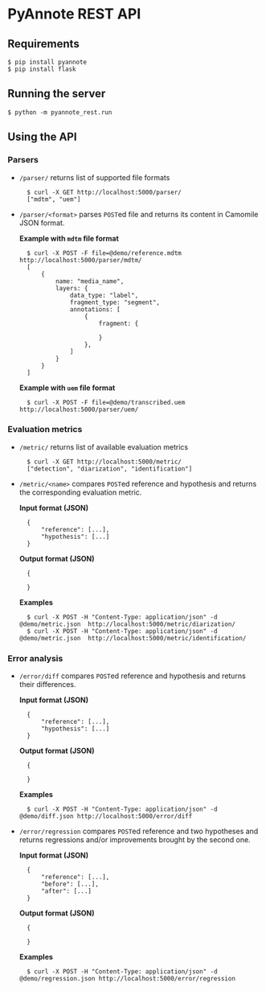 # PyAnnote REST API

## Requirements

    $ pip install pyannote
    $ pip install flask

## Running the server

    $ python -m pyannote_rest.run

## Using the API

### Parsers

* `/parser/` returns list of supported file formats

        $ curl -X GET http://localhost:5000/parser/
        ["mdtm", "uem"]

* `/parser/<format>` parses `POST`ed file and returns its content in Camomile JSON format.

    **Example with `mdtm` file format**

        $ curl -X POST -F file=@demo/reference.mdtm http://localhost:5000/parser/mdtm/
        [
            {
                name: "media_name",
                layers: {
                    data_type: "label",
                    fragment_type: "segment",
                    annotations: [
                        {
                            fragment: {

                            }
                        },
                    ]
                }
            }
        ]

    **Example with `uem` file format** 

        $ curl -X POST -F file=@demo/transcribed.uem http://localhost:5000/parser/uem/


### Evaluation metrics

* `/metric/` returns list of available evaluation metrics

        $ curl -X GET http://localhost:5000/metric/
        ["detection", "diarization", "identification"]


* `/metric/<name>` compares `POST`ed reference and hypothesis and returns the corresponding evaluation metric.

    **Input format (JSON)**

        {
            "reference": [...],
            "hypothesis": [...]
        }

    **Output format (JSON)**

        {

        }

    **Examples**

        $ curl -X POST -H "Content-Type: application/json" -d @demo/metric.json  http://localhost:5000/metric/diarization/
        $ curl -X POST -H "Content-Type: application/json" -d @demo/metric.json  http://localhost:5000/metric/identification/


### Error analysis

* `/error/diff` compares `POST`ed reference and hypothesis and returns their differences.

    **Input format (JSON)**

        {
            "reference": [...],
            "hypothesis": [...]
        }

    **Output format (JSON)**

        {

        }

    **Examples**

        $ curl -X POST -H "Content-Type: application/json" -d @demo/diff.json http://localhost:5000/error/diff

* `/error/regression` compares `POST`ed reference and two hypotheses and returns regressions and/or improvements brought by the second one.

    **Input format (JSON)**

        {
            "reference": [...],
            "before": [...],
            "after": [...]
        }

    **Output format (JSON)**

        {

        }

    **Examples**

        $ curl -X POST -H "Content-Type: application/json" -d @demo/regression.json http://localhost:5000/error/regression
